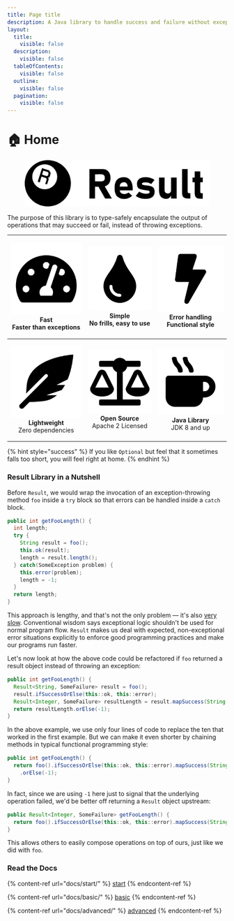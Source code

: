 ```yaml
---
title: Page title
description: A Java library to handle success and failure without exceptions
layout:
  title:
    visible: false
  description:
    visible: false
  tableOfContents:
    visible: false
  outline:
    visible: false
  pagination:
    visible: false
---
```


# 🏠 Home



<div data-full-width="true">

<figure><img src="https://raw.githubusercontent.com/LeakyAbstractions/result/main/docs/result.svg" alt="Result is a Java library to handle success and failure without exceptions." width="563"><figcaption></figcaption></figure>

</div>

The purpose of this library is to type-safely encapsulate the output of operations that may succeed or fail, instead of throwing exceptions.

| <p><img src=".gitbook/assets/tachometer-alt.svg" alt="" data-size="original"><br><strong>Fast</strong><br>Faster than exceptions</p> |      <p><img src=".gitbook/assets/tint.svg" alt="" data-size="original"><br><strong>Simple</strong><br>No frills, easy to use</p>     | <p><img src=".gitbook/assets/bolt.svg" alt="" data-size="original"><br><strong>Error handling</strong><br>Functional style</p> |
| :----------------------------------------------------------------------------------------------------------------------------------: | :-----------------------------------------------------------------------------------------------------------------------------------: | :----------------------------------------------------------------------------------------------------------------------------: |
|  <p><img src=".gitbook/assets/feather-alt.svg" alt="" data-size="original"><br><strong>Lightweight</strong><br>Zero dependencies</p> | <p><img src=".gitbook/assets/balance-scale.svg" alt="" data-size="original"><br><strong>Open Source</strong><br>Apache 2 Licensed</p> |   <p><img src=".gitbook/assets/mug-hot.svg" alt="" data-size="original"><br><strong>Java Library</strong><br>JDK 8 and up</p>  |

{% hint style="success" %}
If you like `Optional` but feel that it sometimes falls too short, you will feel right at home.
{% endhint %}

### Result Library in a Nutshell

Before `Result`, we would wrap the invocation of an exception-throwing method `foo` inside a `try` block so that errors can be handled inside a `catch` block.

```java
public int getFooLength() {
  int length;
  try {
    String result = foo();
    this.ok(result);
    length = result.length();
  } catch(SomeException problem) {
    this.error(problem);
    length = -1;
  }
  return length;
}
```

This approach is lengthy, and that's not the only problem — it's also [very slow](https://dev.leakyabstractions.com/result-benchmark/). Conventional wisdom says exceptional logic shouldn't be used for normal program flow. `Result` makes us deal with expected, non-exceptional error situations explicitly to enforce good programming practices and make our programs run faster.

Let's now look at how the above code could be refactored if `foo` returned a result object instead of throwing an exception:

```java
public int getFooLength() {
  Result<String, SomeFailure> result = foo();
  result.ifSuccessOrElse(this::ok, this::error);
  Result<Integer, SomeFailure> resultLength = result.mapSuccess(String::length);
  return resultLength.orElse(-1);
}
```

In the above example, we use only four lines of code to replace the ten that worked in the first example. But we can make it even shorter by chaining methods in typical functional programming style:

```java
public int getFooLength() {
  return foo().ifSuccessOrElse(this::ok, this::error).mapSuccess(String::length)
    .orElse(-1);
}
```

In fact, since we are using `-1` here just to signal that the underlying operation failed, we'd be better off returning a `Result` object upstream:

```java
public Result<Integer, SomeFailure> getFooLength() {
  return foo().ifSuccessOrElse(this::ok, this::error).mapSuccess(String::length);
}
```

This allows others to easily compose operations on top of ours, just like we did with `foo`.

### Read the Docs

{% content-ref url="docs/start/" %}
[start](docs/start/)
{% endcontent-ref %}

{% content-ref url="docs/basic/" %}
[basic](docs/basic/)
{% endcontent-ref %}

{% content-ref url="docs/advanced/" %}
[advanced](docs/advanced/)
{% endcontent-ref %}

